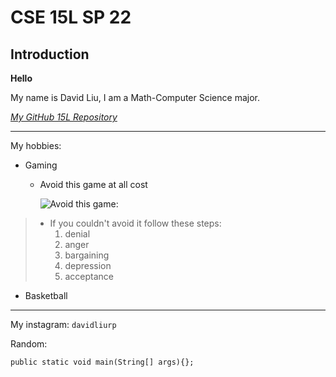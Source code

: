 # CSE 15L SP 22
## Introduction

**Hello**

My name is David Liu, I am a Math-Computer Science major.

*[My GitHub 15L Repository](https://github.com/shootingdarts/cse15l-lab-reports)*

---

My hobbies:
* Gaming
  * Avoid this game at all cost 
  
    ![**Avoid this game**:](https://pentagram-production.imgix.net/cc7fa9e7-bf44-4438-a132-6df2b9664660/EMO_LOL_02.jpg?rect=0%2C0%2C1440%2C1512&w=640&crop=1&fm=jpg&q=70&auto=format&fit=crop&h=672)
>    *  If you couldn't avoid it follow these steps:
>        1. denial
>        2. anger
>        3. bargaining
>        4. depression
>        5. acceptance
* Basketball

---

My instagram: `davidliurp`

Random:

```
public static void main(String[] args){};
```
